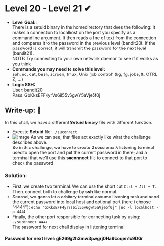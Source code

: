 # Level 20 - Level 21 ✔
- **Level Goal:**:<br>
There is a setuid binary in the homedirectory that does the following: it makes a connection to localhost on the port you specify as a commandline argument.
It then reads a line of text from the connection and compares it to the password in the previous level (bandit20).
If the password is correct, it will transmit the password for the next level (bandit21).<br>
NOTE: Try connecting to your own network daemon to see if it works as you think<br>
- **Commands you may need to solve this level:**<br>
ssh, nc, cat, bash, screen, tmux, Unix ‘job control’ (bg, fg, jobs, &, CTRL-Z, …)<br>                                        
- **Login SSH:**<br>
User: bandit20<br>
Pass: GbKksEFF4yrVs6il55v6gwY5aVje5f0j<br>
## Write-up: 📝<br>
In this chall, we have a different **Setuid binary** file with different function.<br>
- Execute **Setuid** file: `./suconnect`
- ![image](https://user-images.githubusercontent.com/48288606/135811838-7a0902bd-cb58-4c7d-a71b-65ca4cbe6c9b.png)
As we can see, that files act exactly like what the challenge describes above.<br>
So in this challenge, we have to create 2 sessions: A listening terminal used to open the port and put the current password in there; and a terminal that we'll use this **suconnect** file to connect to that port to check the password<br>
### Solution:<br>
- First, we create two terminal. We can use the short cut `Ctrl + Alt + T`. Then, connect both to challenge by **ssh** like normal.<br> 
- Second, we gonna let a arbitary terminal assume listening task and send the current password into local host and optional port (here i choose "4444"): `echo "GbKksEFF4yrVs6il55v6gwY5aVje5f0j" |nc -l localhost -p 4444`<br>
- Finally, the other port responsible for connecting task by using: `./suconnect 4444` <br>
The password for next chall display in listening terminal
#### Password for next level: gE269g2h3mw3pwgrj0Ha9Uoqen1c9DGr 

